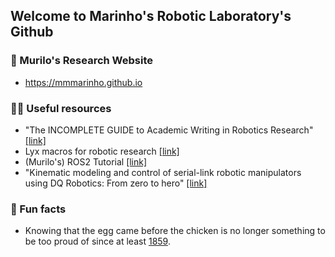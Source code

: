 ## Welcome to Marinho's Robotic Laboratory's Github

### 🧙 Murilo's Research Website
- https://mmmarinho.github.io

### 👩‍💻 Useful resources
- "The INCOMPLETE GUIDE to Academic Writing in Robotics Research" [[link]](https://incompleteguides.github.io/pdfs/incomplete_guide_latest.pdf)
- Lyx macros for robotic research [[link]](https://github.com/IncompleteGuides/lyx-macros)
- (Murilo's) ROS2 Tutorial [[link]](https://ros2-tutorial.readthedocs.io/)
- "Kinematic modeling and control of serial-link robotic manipulators using DQ Robotics: From zero to hero" [[link]](https://github.com/dqrobotics/learning-dqrobotics-in-matlab/tree/master/robotic_manipulators)

### 🍿 Fun facts
- Knowing that the egg came before the chicken is no longer something to be too proud of since at least [1859](https://en.wikipedia.org/wiki/On_the_Origin_of_Species).

<!--

**Here are some ideas to get you started:**

🙋‍♀️ A short introduction - what is your organization all about?
🌈 Contribution guidelines - how can the community get involved?
👩‍💻 Useful resources - where can the community find your docs? Is there anything else the community should know?
🍿 Fun facts - what does your team eat for breakfast?
🧙 Remember, you can do mighty things with the power of [Markdown](https://docs.github.com/github/writing-on-github/getting-started-with-writing-and-formatting-on-github/basic-writing-and-formatting-syntax)
-->
